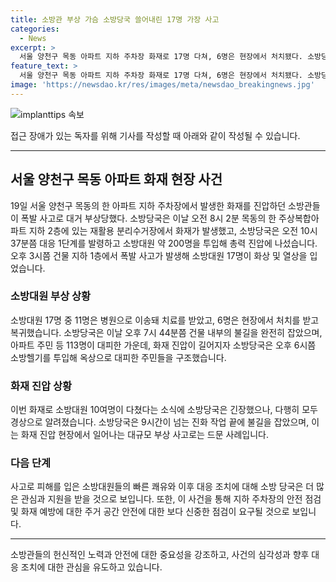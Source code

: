 ```yaml
---
title: 소방관 부상 가슴 소방당국 쓸어내린 17명 가장 사고
categories:
  - News
excerpt: >
  서울 양천구 목동 아파트 지하 주차장 화재로 17명 다쳐, 6명은 현장에서 처치됐다. 소방당국은 9시간 넘는 진화작업 끝에 불길을 제압했으며, 화재로 대거 부상당한 소방관들은 모두 경상이라고 밝혀졌다. 화재로 인해 아파트 주민 등 113명이 대피했고, 소방헬기도 투입돼 옥상으로 대피한 주민들을 구조했다. (문자 수: 149자)
feature_text: >
  서울 양천구 목동 아파트 지하 주차장 화재로 17명 다쳐, 6명은 현장에서 처치됐다. 소방당국은 9시간 넘는 진화작업 끝에 불길을 제압했으며, 화재로 대거 부상당한 소방관들은 모두 경상이라고 밝혀졌다. 화재로 인해 아파트 주민 등 113명이 대피했고, 소방헬기도 투입돼 옥상으로 대피한 주민들을 구조했다. (문자 수: 149자)
image: 'https://newsdao.kr/res/images/meta/newsdao_breakingnews.jpg'
---
```


<p><img src="https://newsdao.kr/res/images/meta/newsdao_breakingnews.jpg" alt="implanttips 속보" /></p>

<p>접근 장애가 있는 독자를 위해 기사를 작성할 때 아래와 같이 작성될 수 있습니다. </p>

<hr />

<h2 data-ke-size="size26">서울 양천구 목동 아파트 화재 현장 사건</h2>

<p data-ke-size="size16">19일 서울 양천구 목동의 한 아파트 지하 주차장에서 발생한 화재를 진압하던 소방관들이 폭발 사고로 대거 부상당했다. 소방당국은 이날 오전 8시 2분 목동의 한 주상복합아파트 지하 2층에 있는 재활용 분리수거장에서 화재가 발생했고, 소방당국은 오전 10시 37분쯤 대응 1단계를 발령하고 소방대원 약 200명을 투입해 총력 진압에 나섰습니다. 오후 3시쯤 건물 지하 1층에서 폭발 사고가 발생해 소방대원 17명이 화상 및 열상을 입었습니다.</p>

<h3>소방대원 부상 상황</h3>

<p data-ke-size="size16">소방대원 17명 중 11명은 병원으로 이송돼 치료를 받았고, 6명은 현장에서 처치를 받고 복귀했습니다. 소방당국은 이날 오후 7시 44분쯤 건물 내부의 불길을 완전히 잡았으며, 아파트 주민 등 113명이 대피한 가운데, 화재 진압이 길어지자 소방당국은 오후 6시쯤 소방헬기를 투입해 옥상으로 대피한 주민들을 구조했습니다.</p>

<h3>화재 진압 상황</h3>

<p data-ke-size="size16">이번 화재로 소방대원 10여명이 다쳤다는 소식에 소방당국은 긴장했으나, 다행히 모두 경상으로 알려졌습니다. 소방당국은 9시간이 넘는 진화 작업 끝에 불길을 잡았으며, 이는 화재 진압 현장에서 일어나는 대규모 부상 사고로는 드문 사례입니다.</p>

<h3>다음 단계</h3>

<p data-ke-size="size16">사고로 피해를 입은 소방대원들의 빠른 쾌유와 이후 대응 조치에 대해 소방 당국은 더 많은 관심과 지원을 받을 것으로 보입니다. 또한, 이 사건을 통해 지하 주차장의 안전 점검 및 화재 예방에 대한 주거 공간 안전에 대한 보다 신중한 점검이 요구될 것으로 보입니다.</p>

<hr />

<p>소방관들의 헌신적인 노력과 안전에 대한 중요성을 강조하고, 사건의 심각성과 향후 대응 조치에 대한 관심을 유도하고 있습니다.</p>

